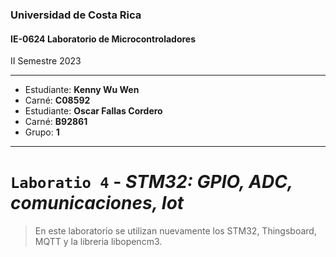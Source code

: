 ### Universidad de Costa Rica
#### IE-0624 Laboratorio de Microcontroladores

II Semestre 2023

---

* Estudiante: **Kenny Wu Wen**
* Carné: **C08592**
* Estudiante: **Oscar Fallas Cordero**
* Carné: **B92861**
* Grupo: **1**

---

# `Laboratio 4` - *STM32: GPIO, ADC, comunicaciones, Iot*

> En este laboratorio se utilizan nuevamente los STM32, Thingsboard, MQTT y la libreria libopencm3.
